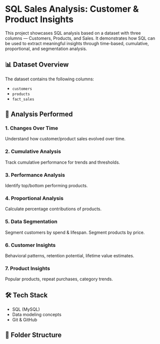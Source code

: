 # SQL Sales Analysis: Customer & Product Insights

This project showcases SQL analysis based on a dataset with three columns — Customers, Products, and Sales. It demonstrates how SQL can be used to extract meaningful insights through time-based, cumulative, proportional, and segmentation analysis.

## 📊 Dataset Overview
The dataset contains the following columns:
- `customers`
- `products`
- `fact_sales`

## 🧠 Analysis Performed

### 1. Changes Over Time
Understand how customer/product sales evolved over time.

### 2. Cumulative Analysis
Track cumulative performance for trends and thresholds.

### 3. Performance Analysis
Identify top/bottom performing products.

### 4. Proportional Analysis
Calculate percentage contributions of products.

### 5. Data Segmentation
Segment customers by spend & lifespan. Segment products by price.

### 6. Customer Insights
Behavioral patterns, retention potential, lifetime value estimates.

### 7. Product Insights
Popular products, repeat purchases, category trends.

## 🛠️ Tech Stack
- SQL (MySQL)
- Data modeling concepts
- Git & GitHub

## 📁 Folder Structure
